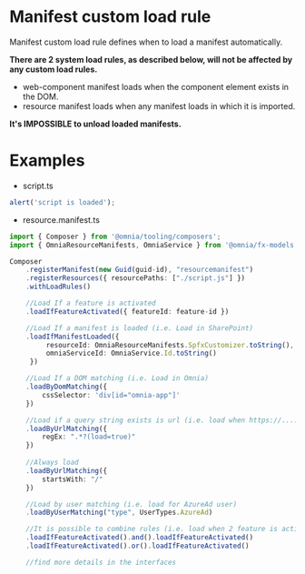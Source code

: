 # Manifest custom load rule

Manifest custom load rule defines when to load a manifest automatically.

**There are 2 system load rules, as described below, will not be affected by any custom load rules.**

- web-component manifest loads when the component element exists in the DOM.
- resource manifest loads when any manifest loads in which it is imported.

**It's IMPOSSIBLE to unload loaded manifests.**

# Examples 

- script.ts

```ts
alert('script is loaded');
```

- resource.manifest.ts

```ts
import { Composer } from '@omnia/tooling/composers';
import { OmniaResourceManifests, OmniaService } from '@omnia/fx-models';

Composer
    .registerManifest(new Guid(guid-id), "resourcemanifest")
    .registerResources({ resourcePaths: ["./script.js"] })
    .withLoadRules()

    //Load If a feature is activated
    .loadIfFeatureActivated({ featureId: feature-id })

    //Load If a manifest is loaded (i.e. Load in SharePoint)
    .loadIfManifestLoaded({
         resourceId: OmniaResourceManifests.SpfxCustomizer.toString(), 
         omniaServiceId: OmniaService.Id.toString()
     })

    //Load If a DOM matching (i.e. Load in Omnia)
    .loadByDomMatching({
        cssSelector: 'div[id="omnia-app"]'
    })

    //Load if a query string exists is url (i.e. load when https://....?load=true)
    .loadByUrlMatching({
        regEx: ".*?(load=true)"
    })
    
    //Always load
    .loadByUrlMatching({
        startsWith: "/"
    })

    //Load by user matching (i.e. load for AzureAd user)
    .loadByUserMatching("type", UserTypes.AzureAd)

    //It is possible to combine rules (i.e. load when 2 feature is activated)
    .loadIfFeatureActivated().and().loadIfFeatureActivated()
    .loadIfFeatureActivated().or().loadIfFeatureActivated()

    //find more details in the interfaces
```

